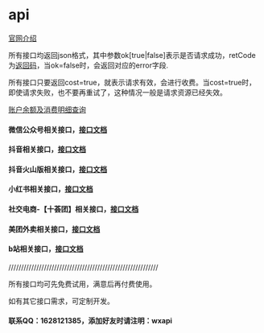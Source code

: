 # api

[官网介绍](http://www.whosecard.com?from=api-doc)

所有接口均返回json格式，其中参数ok[true|false]表示是否请求成功，retCode为[返回码](https://github.com/iwoods100/wxapi-doc/blob/master/retcode.md)，当ok=false时，会返回对应的error字段.

所有接口只要返回cost=true，就表示请求有效，会进行收费。当cost=true时，即使请求失败，也不要再重试了，这种情况一般是请求资源已经失效。

[账户余额及消费明细查询](https://github.com/iwoods100/wxapi-doc/blob/master/pay.md)

#### 微信公众号相关接口，[接口文档](https://github.com/iwoods100/wxapi-doc/blob/master/wx.md)

#### 抖音相关接口，[接口文档](https://github.com/iwoods100/wxapi-doc/blob/master/douyin.md)

#### 抖音火山版相关接口，[接口文档](https://github.com/iwoods100/wxapi-doc/blob/master/douyinhuoshan.md)

#### 小红书相关接口，[接口文档](https://github.com/iwoods100/wxapi-doc/blob/master/xiaohongshu.md)

<!-- #### 社交电商-【橙心优选】相关接口，[接口文档](https://github.com/iwoods100/wxapi-doc/blob/master/cxyx.md) -->

#### 社交电商-【十荟团】相关接口，[接口文档](https://github.com/iwoods100/wxapi-doc/blob/master/shihuigroup.md)

#### 美团外卖相关接口，[接口文档](https://github.com/iwoods100/wxapi-doc/blob/master/meituanwaimai.md)

<!-- #### 快手相关接口，[接口文档](https://github.com/iwoods100/wxapi-doc/blob/master/kuaishou.md) -->

#### b站相关接口，[接口文档](https://github.com/iwoods100/wxapi-doc/blob/master/bilibili.md)

<!-- #### 知乎相关接口，[接口文档](https://github.com/iwoods100/wxapi-doc/blob/master/zhihu.md) -->

<!-- #### 头条相关接口，[接口文档](https://github.com/iwoods100/wxapi-doc/blob/master/toutiao.md) -->

///////////////////////////////////////////////////////////

所有接口均可先免费试用，满意后再付费使用。

如有其它接口需求，可定制开发。

#### 联系QQ：1628121385，添加好友时请注明：wxapi
